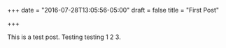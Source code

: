 +++
date = "2016-07-28T13:05:56-05:00"
draft = false
title = "First Post"

+++

This is a test post. Testing testing 1 2 3.
